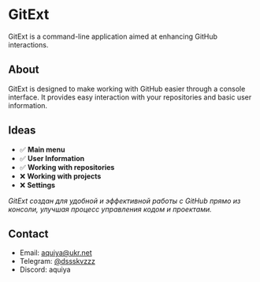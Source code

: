 # GitExt

GitExt is a command-line application aimed at enhancing GitHub interactions.

## About

GitExt is designed to make working with GitHub easier through a console interface. It provides easy interaction with your repositories and basic user information.

## Ideas
- ✅ **Main menu**
- ✅ **User Information**
- ✅ **Working with repositories**
- ❌ **Working with projects**
- ❌ **Settings**

*GitExt создан для удобной и эффективной работы с GitHub прямо из консоли, улучшая процесс управления кодом и проектами.*

## Contact

- Email: [aquiya@ukr.net](mailto:aquiya@ukr.net)
- Telegram: [@dssskvzzz](https://t.me/dssskvzzz)
- Discord: aquiya
